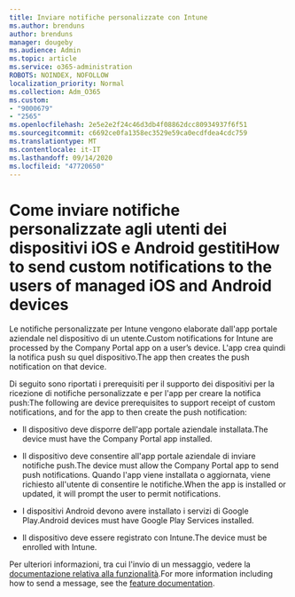 ```yaml
---
title: Inviare notifiche personalizzate con Intune
ms.author: brenduns
author: brenduns
manager: dougeby
ms.audience: Admin
ms.topic: article
ms.service: o365-administration
ROBOTS: NOINDEX, NOFOLLOW
localization_priority: Normal
ms.collection: Adm_O365
ms.custom:
- "9000679"
- "2565"
ms.openlocfilehash: 2e5e2e2f24c46d3db4f08862dcc80934937f6f51
ms.sourcegitcommit: c6692ce0fa1358ec3529e59ca0ecdfdea4cdc759
ms.translationtype: MT
ms.contentlocale: it-IT
ms.lasthandoff: 09/14/2020
ms.locfileid: "47720650"
---
```

# <a name="how-to-send-custom-notifications-to-the-users-of-managed-ios-and-android-devices"></a><span data-ttu-id="5c969-102">Come inviare notifiche personalizzate agli utenti dei dispositivi iOS e Android gestiti</span><span class="sxs-lookup"><span data-stu-id="5c969-102">How to send custom notifications to the users of managed iOS and Android devices</span></span>

<span data-ttu-id="5c969-103">Le notifiche personalizzate per Intune vengono elaborate dall'app portale aziendale nel dispositivo di un utente.</span><span class="sxs-lookup"><span data-stu-id="5c969-103">Custom notifications for Intune are processed by the Company Portal app on a user’s device.</span></span> <span data-ttu-id="5c969-104">L'app crea quindi la notifica push su quel dispositivo.</span><span class="sxs-lookup"><span data-stu-id="5c969-104">The app then creates the push notification on that device.</span></span>

<span data-ttu-id="5c969-105">Di seguito sono riportati i prerequisiti per il supporto dei dispositivi per la ricezione di notifiche personalizzate e per l'app per creare la notifica push:</span><span class="sxs-lookup"><span data-stu-id="5c969-105">The following are device prerequisites to support receipt of custom notifications, and for the app to then create the push notification:</span></span>

- <span data-ttu-id="5c969-106">Il dispositivo deve disporre dell'app portale aziendale installata.</span><span class="sxs-lookup"><span data-stu-id="5c969-106">The device must have the Company Portal app installed.</span></span>  

- <span data-ttu-id="5c969-107">Il dispositivo deve consentire all'app portale aziendale di inviare notifiche push.</span><span class="sxs-lookup"><span data-stu-id="5c969-107">The device must allow the Company Portal app to send push notifications.</span></span> <span data-ttu-id="5c969-108">Quando l'app viene installata o aggiornata, viene richiesto all'utente di consentire le notifiche.</span><span class="sxs-lookup"><span data-stu-id="5c969-108">When the app is installed or updated, it will prompt the user to permit notifications.</span></span>

- <span data-ttu-id="5c969-109">I dispositivi Android devono avere installato i servizi di Google Play.</span><span class="sxs-lookup"><span data-stu-id="5c969-109">Android devices must have Google Play Services installed.</span></span>

- <span data-ttu-id="5c969-110">Il dispositivo deve essere registrato con Intune.</span><span class="sxs-lookup"><span data-stu-id="5c969-110">The device must be enrolled with Intune.</span></span>

<span data-ttu-id="5c969-111">Per ulteriori informazioni, tra cui l'invio di un messaggio, vedere la [documentazione relativa alla funzionalità](https://docs.microsoft.com/intune/custom-notifications).</span><span class="sxs-lookup"><span data-stu-id="5c969-111">For more information including how to send a message, see the [feature documentation](https://docs.microsoft.com/intune/custom-notifications).</span></span>
